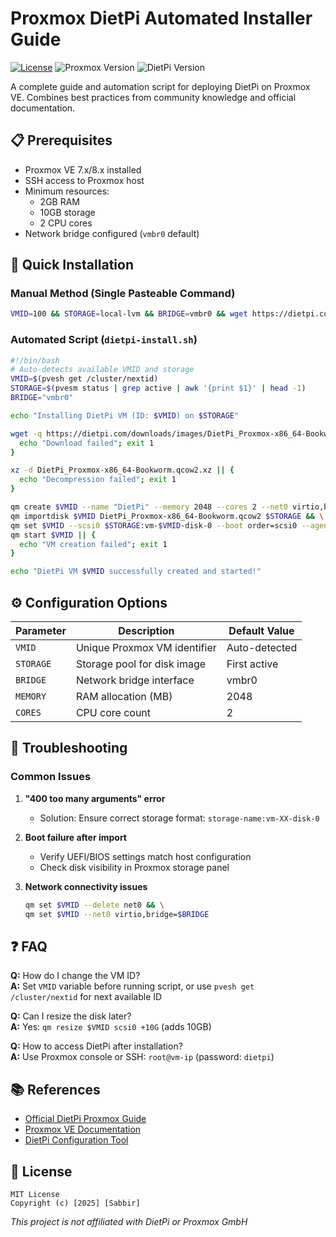 # Proxmox DietPi Automated Installer Guide

[![License](https://img.shields.io/badge/License-MIT-blue.svg)](https://opensource.org/licenses/MIT)
![Proxmox Version](https://img.shields.io/badge/Proxmox-7.x%2F8.x-orange)
![DietPi Version](https://img.shields.io/badge/DietPi-Bookworm%20x86__64-green)

A complete guide and automation script for deploying DietPi on Proxmox VE. Combines best practices from community knowledge and official documentation.

## 📋 Prerequisites

- Proxmox VE 7.x/8.x installed
- SSH access to Proxmox host
- Minimum resources:
  - 2GB RAM
  - 10GB storage
  - 2 CPU cores
- Network bridge configured (`vmbr0` default)

## 🚀 Quick Installation

### Manual Method (Single Pasteable Command)
```bash
VMID=100 && STORAGE=local-lvm && BRIDGE=vmbr0 && wget https://dietpi.com/downloads/images/DietPi_Proxmox-x86_64-Bookworm.qcow2.xz && xz -d DietPi_Proxmox-x86_64-Bookworm.qcow2.xz && qm create $VMID --name "DietPi" --memory 2048 --cores 2 --net0 virtio,bridge=$BRIDGE --scsihw virtio-scsi-pci && qm importdisk $VMID DietPi_Proxmox-x86_64-Bookworm.qcow2 $STORAGE && qm set $VMID --scsi0 $STORAGE:vm-$VMID-disk-0 --boot order=scsi0 --agent enabled=1 --ostype l26 && qm start $VMID
```

### Automated Script (`dietpi-install.sh`)

```bash
#!/bin/bash
# Auto-detects available VMID and storage
VMID=$(pvesh get /cluster/nextid)
STORAGE=$(pvesm status | grep active | awk '{print $1}' | head -1)
BRIDGE="vmbr0"

echo "Installing DietPi VM (ID: $VMID) on $STORAGE"

wget -q https://dietpi.com/downloads/images/DietPi_Proxmox-x86_64-Bookworm.qcow2.xz || {
  echo "Download failed"; exit 1
}

xz -d DietPi_Proxmox-x86_64-Bookworm.qcow2.xz || {
  echo "Decompression failed"; exit 1
}

qm create $VMID --name "DietPi" --memory 2048 --cores 2 --net0 virtio,bridge=$BRIDGE --scsihw virtio-scsi-pci && \
qm importdisk $VMID DietPi_Proxmox-x86_64-Bookworm.qcow2 $STORAGE && \
qm set $VMID --scsi0 $STORAGE:vm-$VMID-disk-0 --boot order=scsi0 --agent enabled=1 --ostype l26 && \
qm start $VMID || {
  echo "VM creation failed"; exit 1
}

echo "DietPi VM $VMID successfully created and started!"
```

## ⚙️ Configuration Options

| Parameter      | Description                          | Default Value   |
|----------------|--------------------------------------|-----------------|
| `VMID`         | Unique Proxmox VM identifier         | Auto-detected   |
| `STORAGE`      | Storage pool for disk image          | First active    |
| `BRIDGE`       | Network bridge interface             | vmbr0           |
| `MEMORY`       | RAM allocation (MB)                  | 2048            |
| `CORES`        | CPU core count                       | 2               |

## 🔧 Troubleshooting

### Common Issues

1. **"400 too many arguments" error**
   - Solution: Ensure correct storage format: `storage-name:vm-XX-disk-0`

2. **Boot failure after import**
   - Verify UEFI/BIOS settings match host configuration
   - Check disk visibility in Proxmox storage panel

3. **Network connectivity issues**
   ```bash
   qm set $VMID --delete net0 && \
   qm set $VMID --net0 virtio,bridge=$BRIDGE
   ```

## ❓ FAQ

**Q:** How do I change the VM ID?  
**A:** Set `VMID` variable before running script, or use `pvesh get /cluster/nextid` for next available ID

**Q:** Can I resize the disk later?  
**A:** Yes: `qm resize $VMID scsi0 +10G` (adds 10GB)

**Q:** How to access DietPi after installation?  
**A:** Use Proxmox console or SSH: `root@vm-ip` (password: `dietpi`)

## 📚 References

- [Official DietPi Proxmox Guide](https://dietpi.com/forum/t/guide-dietpi-on-proxmox/4931)
- [Proxmox VE Documentation](https://pve.proxmox.com/wiki/Main_Page)
- [DietPi Configuration Tool](https://dietpi.com/docs/dietpi_tools/#dietpi-config)

## 📜 License

```text
MIT License
Copyright (c) [2025] [Sabbir]
```

*This project is not affiliated with DietPi or Proxmox GmbH*
